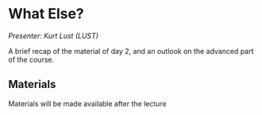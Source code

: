 # What Else?

*Presenter: Kurt Lust (LUST)*

A brief recap of the material of day 2, and an outlook on the advanced part of the course.

## Materials

Materials will be made available after the lecture

<!--
<video src="https://462000265.lumidata.eu/2day-20251020/recordings/I202-WhatElse.mp4" controls="controls"></video>
-->

<!--
-   A video recording will follow.
-->

<!--
-   [Slides](https://462000265.lumidata.eu/2day-20251020/files/LUMI-2day-20251020-I202-WhatElse.pdf)

Archived materials on LUMI:

-   Slides: `/appl/local/training/2day-20251020/files/LUMI-2day-20251020-I202-WhatElse.pdf`

-   Recording: `/appl/local/training/2day-20251020/recordings/I202-WhatElse.mp4`
-->

